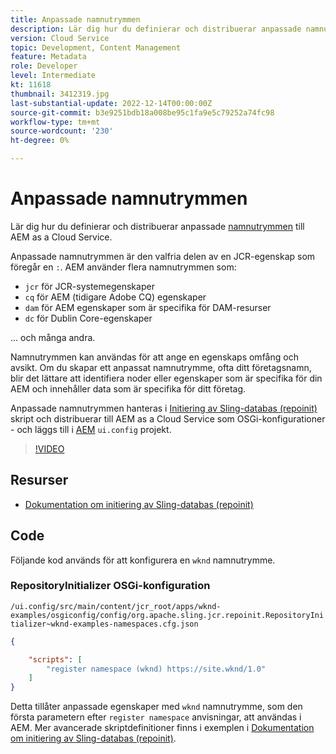 ```yaml
---
title: Anpassade namnutrymmen
description: Lär dig hur du definierar och distribuerar anpassade namnutrymmen till AEM as a Cloud Service.
version: Cloud Service
topic: Development, Content Management
feature: Metadata
role: Developer
level: Intermediate
kt: 11618
thumbnail: 3412319.jpg
last-substantial-update: 2022-12-14T00:00:00Z
source-git-commit: b3e9251bdb18a008be95c1fa9e5c79252a74fc98
workflow-type: tm+mt
source-wordcount: '230'
ht-degree: 0%

---
```


# Anpassade namnutrymmen

Lär dig hur du definierar och distribuerar anpassade [namnutrymmen](https://developer.adobe.com/experience-manager/reference-materials/spec/jcr/1.0/4.5_Namespaces.html) till AEM as a Cloud Service.

Anpassade namnutrymmen är den valfria delen av en JCR-egenskap som föregår en `:`. AEM använder flera namnutrymmen som:

+ `jcr` för JCR-systemegenskaper
+ `cq` för AEM (tidigare Adobe CQ) egenskaper
+ `dam` för AEM egenskaper som är specifika för DAM-resurser
+ `dc` för Dublin Core-egenskaper

... och många andra.

Namnutrymmen kan användas för att ange en egenskaps omfång och avsikt. Om du skapar ett anpassat namnutrymme, ofta ditt företagsnamn, blir det lättare att identifiera noder eller egenskaper som är specifika för din AEM och innehåller data som är specifika för ditt företag.

Anpassade namnutrymmen hanteras i [Initiering av Sling-databas (repoinit)](https://sling.apache.org/documentation/bundles/repository-initialization.html) skript och distribuerar till AEM as a Cloud Service som OSGi-konfigurationer - och läggs till i [AEM](https://experienceleague.adobe.com/docs/experience-manager-core-components/using/developing/archetype/overview.html) `ui.config` projekt.

>[!VIDEO](https://video.tv.adobe.com/v/3412319?quality=12&learn=on)

## Resurser

+ [Dokumentation om initiering av Sling-databas (repoinit)](https://sling.apache.org/documentation/bundles/repository-initialization.html#repoinit-parser-test-scenarios)

## Code

Följande kod används för att konfigurera en `wknd` namnutrymme.

### RepositoryInitializer OSGi-konfiguration

`/ui.config/src/main/content/jcr_root/apps/wknd-examples/osgiconfig/config/org.apache.sling.jcr.repoinit.RepositoryInitializer~wknd-examples-namespaces.cfg.json`

```json
{

    "scripts": [
        "register namespace (wknd) https://site.wknd/1.0"
    ]
}
```

Detta tillåter anpassade egenskaper med `wknd` namnutrymme, som den första parametern efter `register namespace` anvisningar, att användas i AEM. Mer avancerade skriptdefinitioner finns i exemplen i [Dokumentation om initiering av Sling-databas (repoinit)](https://sling.apache.org/documentation/bundles/repository-initialization.html#repoinit-parser-test-scenarios).
